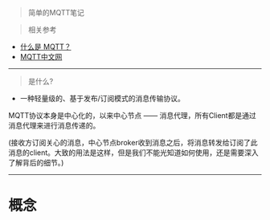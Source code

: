 > 简单的MQTT笔记

> 相关参考

- [什么是 MQTT？](https://aws.amazon.com/cn/what-is/mqtt/)
- [MQTT中文网](https://mqtt.p2hp.com/mqtt311)

---

> 是什么?

- 一种轻量级的、基于发布/订阅模式的消息传输协议。

MQTT协议本身是中心化的，以来中心节点 —— 消息代理，所有Client都是通过消息代理来进行消息传递的。

(接收方订阅关心的消息，中心节点broker收到消息之后，将消息转发给订阅了此消息的client。大致的用法是这样，但是我们不能光知道如何使用，还是需要深入了解背后的细节。)

---

# 
# 概念

> 
